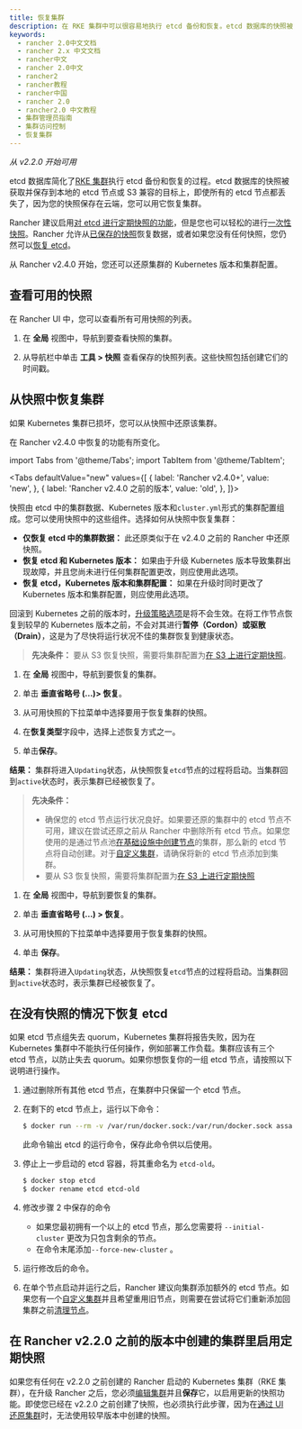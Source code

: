 ```yaml
---
title: 恢复集群
description: 在 RKE 集群中可以很容易地执行 etcd 备份和恢复。etcd 数据库的快照被获取并保存到本地的 etcd 节点或 S3 兼容的目标上。配置 S3 的优点是，即使所有的 etcd 节点都丢失了，因为您的快照保存在远程，您仍然可以用它来恢复集群。
keywords:
  - rancher 2.0中文文档
  - rancher 2.x 中文文档
  - rancher中文
  - rancher 2.0中文
  - rancher2
  - rancher教程
  - rancher中国
  - rancher 2.0
  - rancher2.0 中文教程
  - 集群管理员指南
  - 集群访问控制
  - 恢复集群
---
```


_从 v2.2.0 开始可用_

etcd 数据库简化了[RKE 集群](/docs/rancher2/cluster-provisioning/rke-clusters/_index)执行 etcd 备份和恢复的过程。etcd 数据库的快照被获取并保存到本地的 etcd 节点或 S3 兼容的目标上，即使所有的 etcd 节点都丢失了，因为您的快照保存在云端，您可以用它恢复集群。

Rancher 建议启用[对 etcd 进行定期快照的功能](/docs/rancher2/cluster-admin/backing-up-etcd/_index)，但是您也可以轻松的进行[一次性快照](/docs/rancher2/cluster-admin/backing-up-etcd/_index)。Rancher 允许从[已保存的快照](#从快照恢复集群)恢复数据，或者如果您没有任何快照，您仍然可以[恢复 etcd](#在没有快照的情况下恢复-etcd)。

从 Rancher v2.4.0 开始，您还可以还原集群的 Kubernetes 版本和集群配置。

## 查看可用的快照

在 Rancher UI 中，您可以查看所有可用快照的列表。

1. 在 **全局** 视图中，导航到要查看快照的集群。

2. 从导航栏中单击 **工具 > 快照** 查看保存的快照列表。这些快照包括创建它们的时间戳。

## 从快照中恢复集群

如果 Kubernetes 集群已损坏，您可以从快照中还原该集群。

在 Rancher v2.4.0 中恢复的功能有所变化。

import Tabs from '@theme/Tabs';
import TabItem from '@theme/TabItem';

<Tabs
defaultValue="new"
values={[
{ label: 'Rancher v2.4.0+', value: 'new', },
{ label: 'Rancher v2.4.0 之前的版本', value: 'old', },
]}>

<TabItem value="new">

快照由 etcd 中的集群数据、Kubernetes 版本和`cluster.yml`形式的集群配置组成。您可以使用快照中的这些组件。选择如何从快照中恢复集群：

- **仅恢复 etcd 中的集群数据：** 此还原类似于在 v2.4.0 之前的 Rancher 中还原快照。
- **恢复 etcd 和 Kubernetes 版本：** 如果由于升级 Kubernetes 版本导致集群出现故障，并且您尚未进行任何集群配置更改，则应使用此选项。
- **恢复 etcd，Kubernetes 版本和集群配置：** 如果在升级时同时更改了 Kubernetes 版本和集群配置，则应使用此选项。

回滚到 Kubernetes 之前的版本时，[升级策略选项](/docs/rancher2/cluster-admin/upgrading-kubernetes/_index)是将不会生效。在将工作节点恢复到较早的 Kubernetes 版本之前，不会对其进行**暂停（Cordon）**或**驱散（Drain）**，这是为了尽快将运行状况不佳的集群恢复到健康状态。

> **先决条件：** 要从 S3 恢复快照，需要将集群配置为[在 S3 上进行定期快照](/docs/rancher2/cluster-admin/backing-up-etcd/_index)。

1. 在 **全局** 视图中，导航到要恢复的集群。

2. 单击 **垂直省略号 (...)> 恢复**。

3. 从可用快照的下拉菜单中选择要用于恢复集群的快照。

4. 在**恢复类型**字段中，选择上述恢复方式之一。

5. 单击**保存**。

**结果：** 集群将进入`Updating`状态，从快照恢复`etcd`节点的过程将启动。当集群回到`active`状态时，表示集群已经被恢复了。

</TabItem>

<TabItem value="old">

> **先决条件：**
>
> - 确保您的 etcd 节点运行状况良好。如果要还原的集群中的 etcd 节点不可用，建议在尝试还原之前从 Rancher 中删除所有 etcd 节点。如果您使用的是通过节点池[在基础设施中创建节点](/docs/rancher2/cluster-provisioning/rke-clusters/node-pools/_index)的集群，那么新的 etcd 节点将自动创建。对于[自定义集群](/docs/rancher2/cluster-provisioning/rke-clusters/custom-nodes/_index)，请确保将新的 etcd 节点添加到集群。
> - 要从 S3 恢复快照，需要将集群配置为[在 S3 上进行定期快照](/docs/rancher2/cluster-admin/backing-up-etcd/_index)

1. 在 **全局** 视图中，导航到要恢复的集群。

2. 单击 **垂直省略号 (...) > 恢复**。

3. 从可用快照的下拉菜单中选择要用于恢复集群的快照。

4. 单击 **保存**。

**结果：** 集群将进入`Updating`状态，从快照恢复`etcd`节点的过程将启动。当集群回到`active`状态时，表示集群已经被恢复了。

</TabItem>

</Tabs>

## 在没有快照的情况下恢复 etcd

如果 etcd 节点组失去 quorum，Kubernetes 集群将报告失败，因为在 Kubernetes 集群中不能执行任何操作，例如部署工作负载。集群应该有三个 etcd 节点，以防止失去 quorum。如果你想恢复你的一组 etcd 节点，请按照以下说明进行操作。

1. 通过删除所有其他 etcd 节点，在集群中只保留一个 etcd 节点。

2. 在剩下的 etcd 节点上，运行以下命令：

   ```bash
   $ docker run --rm -v /var/run/docker.sock:/var/run/docker.sock assaflavie/runlike etcd
   ```

   此命令输出 etcd 的运行命令，保存此命令供以后使用。

3. 停止上一步启动的 etcd 容器，将其重命名为 `etcd-old`。

   ```bash
   $ docker stop etcd
   $ docker rename etcd etcd-old
   ```

4. 修改步骤 2 中保存的命令

   - 如果您最初拥有一个以上的 etcd 节点，那么您需要将 `--initial-cluster` 更改为只包含剩余的节点。
   - 在命令末尾添加`--force-new-cluster` 。

5. 运行修改后的命令。

6. 在单个节点启动并运行之后，Rancher 建议向集群添加额外的 etcd 节点。如果您有一个[自定义集群](/docs/rancher2/cluster-provisioning/rke-clusters/custom-nodes/_index)并且希望重用旧节点，则需要在尝试将它们重新添加回集群之前[清理节点](/docs/rancher2/cluster-admin/cleaning-cluster-nodes/_index)。

## 在 Rancher v2.2.0 之前的版本中创建的集群里启用定期快照

如果您有任何在 v2.2.0 之前创建的 Rancher 启动的 Kubernetes 集群（RKE 集群），在升级 Rancher 之后，您必须[编辑集群](/docs/rancher2/cluster-admin/editing-clusters/_index)并且**保存**它，以启用更新的快照功能。即使您已经在 v2.2.0 之前创建了快照，也必须执行此步骤，因为在[通过 UI 还原集群](/docs/rancher2/cluster-admin/restoring-etcd/_index)时，无法使用较早版本中创建的快照。
